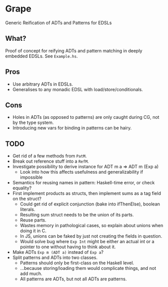 Grape
=====
Generic Reification of ADTs and Patterns for EDSLs

What?
-----
Proof of concept for reifying ADTs and pattern matching in deeply embedded
EDSLs. See `Example.hs`.

Pros
----
* Use arbitrary ADTs in EDSLs.
* Generalises to any monadic EDSL with load/store/conditionals.

Cons
----
* Holes in ADTs (as opposed to patterns) are only caught during CG, not by the
  type system.
* Introducing new vars for binding in patterns can be hairy.

TODO
----
* Get rid of a few methods from `PatM`.
* Break out reference stuff into a `RefM`.
* Investigate possibility to derive instance for ADT m a => ADT m (Exp a)
  - Look into how this affects usefulness and generalizability if impossible
* Semantics for reusing names in pattern: Haskell-time error, or check equality?
* First implement products as structs, then implement sums as a tag field on the
  struct?
  - Could get rid of explicit conjunction (bake into ifThenElse), boolean
    literals.
  - Resulting sum struct needs to be the union of its parts.
  - Reuse parts.
  - Wastes memory in pathological cases, so explain about unions when doing it
    in C.
  - In JS, unions can be faked by just not creating the fields in question.
  - Would solve bug where `Exp Int` might be either an actual int or a
    pointer to one without having to think about it.
* Make ADTs `Exp m (ADT a)` instead of `Exp a`?
* Split patterns and ADTs into two classes.
  - Patterns should only be first-class on the Haskell level.
  - ...because storing/loading them would complicate things, and not add much.
  - All patterns are ADTs, but not all ADTs are patterns.

